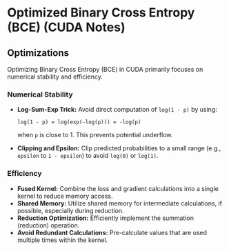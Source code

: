 # Optimized Binary Cross Entropy (BCE) (CUDA Notes)

## Optimizations

Optimizing Binary Cross Entropy (BCE) in CUDA primarily focuses on numerical stability and efficiency.

### Numerical Stability

* **Log-Sum-Exp Trick:** Avoid direct computation of `log(1 - p)` by using:

    ```
    log(1 - p) = log(exp(-log(p))) = -log(p)
    ```

    when `p` is close to 1. This prevents potential underflow.

* **Clipping and Epsilon:** Clip predicted probabilities to a small range (e.g., `epsilon` to `1 - epsilon`) to avoid `log(0)` or `log(1)`.

### Efficiency

* **Fused Kernel:** Combine the loss and gradient calculations into a single kernel to reduce memory access.
* **Shared Memory:** Utilize shared memory for intermediate calculations, if possible, especially during reduction.
* **Reduction Optimization:** Efficiently implement the summation (reduction) operation.
* **Avoid Redundant Calculations:** Pre-calculate values that are used multiple times within the kernel.
